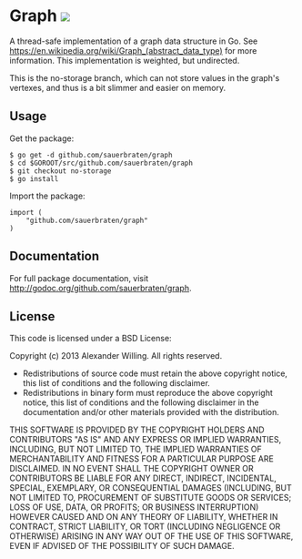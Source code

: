 # Graph <a href="http://goci.me/project/github.com/sauerbraten/graph"><img src="http://goci.me/project/image/github.com/sauerbraten/graph" /></a>

A thread-safe implementation of a graph data structure in Go. See https://en.wikipedia.org/wiki/Graph_(abstract_data_type) for more information. This implementation is weighted, but undirected.

This is the no-storage branch, which can not store values in the graph's vertexes, and thus is a bit slimmer and easier on memory.

## Usage

Get the package:

	$ go get -d github.com/sauerbraten/graph
	$ cd $GOROOT/src/github.com/sauerbraten/graph
	$ git checkout no-storage
	$ go install

Import the package:

	import (
		"github.com/sauerbraten/graph"
	)


## Documentation

For full package documentation, visit http://godoc.org/github.com/sauerbraten/graph.


## License

This code is licensed under a BSD License:

Copyright (c) 2013 Alexander Willing. All rights reserved.
	
- Redistributions of source code must retain the above copyright notice, this list of conditions and the following disclaimer.
- Redistributions in binary form must reproduce the above copyright notice, this list of conditions and the following disclaimer in the documentation and/or other materials provided with the distribution.

THIS SOFTWARE IS PROVIDED BY THE COPYRIGHT HOLDERS AND CONTRIBUTORS "AS IS" AND ANY EXPRESS OR IMPLIED WARRANTIES, INCLUDING, BUT NOT LIMITED TO, THE IMPLIED WARRANTIES OF MERCHANTABILITY AND FITNESS FOR A PARTICULAR PURPOSE ARE DISCLAIMED. IN NO EVENT SHALL THE COPYRIGHT OWNER OR CONTRIBUTORS BE LIABLE FOR ANY DIRECT, INDIRECT, INCIDENTAL, SPECIAL, EXEMPLARY, OR CONSEQUENTIAL DAMAGES (INCLUDING, BUT NOT LIMITED TO, PROCUREMENT OF SUBSTITUTE GOODS OR SERVICES; LOSS OF USE, DATA, OR PROFITS; OR BUSINESS INTERRUPTION) HOWEVER CAUSED AND ON ANY THEORY OF LIABILITY, WHETHER IN CONTRACT, STRICT LIABILITY, OR TORT (INCLUDING NEGLIGENCE OR OTHERWISE) ARISING IN ANY WAY OUT OF THE USE OF THIS SOFTWARE, EVEN IF ADVISED OF THE POSSIBILITY OF SUCH DAMAGE.
